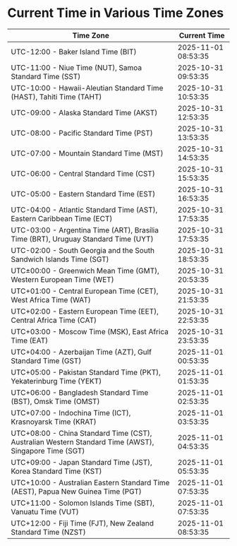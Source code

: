 # Current Time in Various Time Zones

| Time Zone | Current Time |
|-----------|--------------|
| UTC-12:00 - Baker Island Time (BIT) | 2025-11-01 08:53:35 |
| UTC-11:00 - Niue Time (NUT), Samoa Standard Time (SST) | 2025-10-31 09:53:35 |
| UTC-10:00 - Hawaii-Aleutian Standard Time (HAST), Tahiti Time (TAHT) | 2025-10-31 10:53:35 |
| UTC-09:00 - Alaska Standard Time (AKST) | 2025-10-31 12:53:35 |
| UTC-08:00 - Pacific Standard Time (PST) | 2025-10-31 13:53:35 |
| UTC-07:00 - Mountain Standard Time (MST) | 2025-10-31 14:53:35 |
| UTC-06:00 - Central Standard Time (CST) | 2025-10-31 15:53:35 |
| UTC-05:00 - Eastern Standard Time (EST) | 2025-10-31 16:53:35 |
| UTC-04:00 - Atlantic Standard Time (AST), Eastern Caribbean Time (ECT) | 2025-10-31 17:53:35 |
| UTC-03:00 - Argentina Time (ART), Brasília Time (BRT), Uruguay Standard Time (UYT) | 2025-10-31 17:53:35 |
| UTC-02:00 - South Georgia and the South Sandwich Islands Time (SGT) | 2025-10-31 18:53:35 |
| UTC±00:00 - Greenwich Mean Time (GMT), Western European Time (WET) | 2025-10-31 20:53:35 |
| UTC+01:00 - Central European Time (CET), West Africa Time (WAT) | 2025-10-31 21:53:35 |
| UTC+02:00 - Eastern European Time (EET), Central Africa Time (CAT) | 2025-10-31 22:53:35 |
| UTC+03:00 - Moscow Time (MSK), East Africa Time (EAT) | 2025-10-31 23:53:35 |
| UTC+04:00 - Azerbaijan Time (AZT), Gulf Standard Time (GST) | 2025-11-01 00:53:35 |
| UTC+05:00 - Pakistan Standard Time (PKT), Yekaterinburg Time (YEKT) | 2025-11-01 01:53:35 |
| UTC+06:00 - Bangladesh Standard Time (BST), Omsk Time (OMST) | 2025-11-01 02:53:35 |
| UTC+07:00 - Indochina Time (ICT), Krasnoyarsk Time (KRAT) | 2025-11-01 03:53:35 |
| UTC+08:00 - China Standard Time (CST), Australian Western Standard Time (AWST), Singapore Time (SGT) | 2025-11-01 04:53:35 |
| UTC+09:00 - Japan Standard Time (JST), Korea Standard Time (KST) | 2025-11-01 05:53:35 |
| UTC+10:00 - Australian Eastern Standard Time (AEST), Papua New Guinea Time (PGT) | 2025-11-01 07:53:35 |
| UTC+11:00 - Solomon Islands Time (SBT), Vanuatu Time (VUT) | 2025-11-01 07:53:35 |
| UTC+12:00 - Fiji Time (FJT), New Zealand Standard Time (NZST) | 2025-11-01 08:53:35 |
